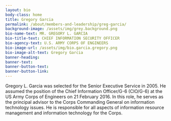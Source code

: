 ```yaml
---
layout: bio
body-class: home
title: Gregory Garcia
permalink: /about/members-and-leadership/greg-garcia/
background-image: /assets/img/grey.background.png
bio-name-text: MR. GREGORY L. GARCIA
bio-title-text: CHIEF INFORMATION SECURITY OFFICER
bio-agency-text: U.S. ARMY CORPS OF ENGINEERS
bio-image-url: /assets/img/bio.garcia.gregory.png
bio-image-alt-text: Gregory Garcia
banner-heading: 
banner-text: 
banner-button-text: 
banner-button-link: 
---
```

Gregory L. Garcia was selected for the Senior Executive Service in 2005. He assumed the position of the Chief Information Officer/G-6 (CIO/G-6) at the US Army Corps of Engineers on 21 February 2016. In this role, he serves as the principal advisor to the Corps Commanding General on information technology issues. He is responsible for all aspects of information resource management and information technology for the Corps.

